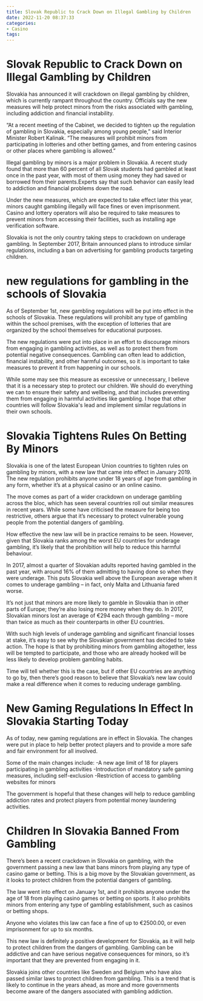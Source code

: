 ```yaml
---
title: Slovak Republic to Crack Down on Illegal Gambling by Children 
date: 2022-11-20 08:37:33
categories:
- Casino
tags:
---
```



#  Slovak Republic to Crack Down on Illegal Gambling by Children 

Slovakia has announced it will crackdown on illegal gambling by children, which is currently rampant throughout the country. Officials say the new measures will help protect minors from the risks associated with gambling, including addiction and financial instability.

“At a recent meeting of the Cabinet, we decided to tighten up the regulation of gambling in Slovakia, especially among young people,” said Interior Minister Robert Kalinak. “The measures will prohibit minors from participating in lotteries and other betting games, and from entering casinos or other places where gambling is allowed.”

Illegal gambling by minors is a major problem in Slovakia. A recent study found that more than 60 percent of all Slovak students had gambled at least once in the past year, with most of them using money they had saved or borrowed from their parents.Experts say that such behavior can easily lead to addiction and financial problems down the road.

Under the new measures, which are expected to take effect later this year, minors caught gambling illegally will face fines or even imprisonment. Casino and lottery operators will also be required to take measures to prevent minors from accessing their facilities, such as installing age verification software.

Slovakia is not the only country taking steps to crackdown on underage gambling. In September 2017, Britain announced plans to introduce similar regulations, including a ban on advertising for gambling products targeting children.


#  new regulations for gambling in the schools of Slovakia 

As of September 1st, new gambling regulations will be put into effect in the schools of Slovakia. These regulations will prohibit any type of gambling within the school premises, with the exception of lotteries that are organized by the school themselves for educational purposes.

The new regulations were put into place in an effort to discourage minors from engaging in gambling activities, as well as to protect them from potential negative consequences. Gambling can often lead to addiction, financial instability, and other harmful outcomes, so it is important to take measures to prevent it from happening in our schools.

While some may see this measure as excessive or unnecessary, I believe that it is a necessary step to protect our children. We should do everything we can to ensure their safety and wellbeing, and that includes preventing them from engaging in harmful activities like gambling. I hope that other countries will follow Slovakia's lead and implement similar regulations in their own schools.

#  Slovakia Tightens Rules On Betting By Minors 

Slovakia is one of the latest European Union countries to tighten rules on gambling by minors, with a new law that came into effect in January 2019. The new regulation prohibits anyone under 18 years of age from gambling in any form, whether it’s at a physical casino or an online casino.

The move comes as part of a wider crackdown on underage gambling across the bloc, which has seen several countries roll out similar measures in recent years. While some have criticised the measure for being too restrictive, others argue that it’s necessary to protect vulnerable young people from the potential dangers of gambling.

How effective the new law will be in practice remains to be seen. However, given that Slovakia ranks among the worst EU countries for underage gambling, it’s likely that the prohibition will help to reduce this harmful behaviour.

In 2017, almost a quarter of Slovakian adults reported having gambled in the past year, with around 16% of them admitting to having done so when they were underage. This puts Slovakia well above the European average when it comes to underage gambling – in fact, only Malta and Lithuania fared worse.

It’s not just that minors are more likely to gamble in Slovakia than in other parts of Europe; they’re also losing more money when they do. In 2017, Slovakian minors lost an average of €294 each through gambling – more than twice as much as their counterparts in other EU countries.

With such high levels of underage gambling and significant financial losses at stake, it’s easy to see why the Slovakian government has decided to take action. The hope is that by prohibiting minors from gambling altogether, less will be tempted to participate, and those who are already hooked will be less likely to develop problem gambling habits.

Time will tell whether this is the case, but if other EU countries are anything to go by, then there’s good reason to believe that Slovakia’s new law could make a real difference when it comes to reducing underage gambling.

#  New Gaming Regulations In Effect In Slovakia Starting Today 

As of today, new gaming regulations are in effect in Slovakia. The changes were put in place to help better protect players and to provide a more safe and fair environment for all involved.

Some of the main changes include: 
-A new age limit of 18 for players participating in gambling activities 
-Introduction of mandatory safe gaming measures, including self-exclusion 
-Restriction of access to gambling websites for minors 

The government is hopeful that these changes will help to reduce gambling addiction rates and protect players from potential money laundering activities.

#  Children In Slovakia Banned From Gambling

There’s been a recent crackdown in Slovakia on gambling, with the government passing a new law that bans minors from playing any type of casino game or betting. This is a big move by the Slovakian government, as it looks to protect children from the potential dangers of gambling.

The law went into effect on January 1st, and it prohibits anyone under the age of 18 from playing casino games or betting on sports. It also prohibits minors from entering any type of gambling establishment, such as casinos or betting shops.

Anyone who violates this law can face a fine of up to €2500.00, or even imprisonment for up to six months.

This new law is definitely a positive development for Slovakia, as it will help to protect children from the dangers of gambling. Gambling can be addictive and can have serious negative consequences for minors, so it’s important that they are prevented from engaging in it.

Slovakia joins other countries like Sweden and Belgium who have also passed similar laws to protect children from gambling. This is a trend that is likely to continue in the years ahead, as more and more governments become aware of the dangers associated with gambling addiction.